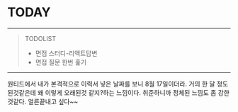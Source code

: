 # TODAY
---
> TODOLIST
> - 면접 스터디-리액트답변
> - 면접 질문 한번 훑기


---
원티드에서 내가 본격적으로 이력서 넣은 날짜를 보니 8월 17일이더라. 거의 한 달 정도 된것같은데 왜 이렇게 오래된것 같지?하는 느낌이다.
취준하니까 정체된 느낌도 좀 강한것같다. 얼른끝내고 싶다~~
